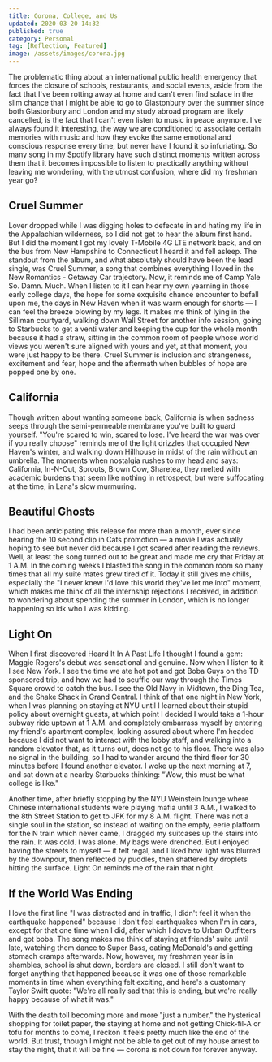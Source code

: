 ```yaml
---
title: Corona, College, and Us
updated: 2020-03-20 14:32
published: true
category: Personal
tag: [Reflection, Featured]
image: /assets/images/corona.jpg
---
```


The problematic thing about an international public health emergency that forces the closure of schools, restaurants, and social events, aside from the fact that I've been rotting away at home and can't even find solace in the slim chance that I might be able to go to Glastonbury over the summer since both Glastonbury and London and my study abroad program are likely cancelled, is the fact that I can't even listen to music in peace anymore. I've always found it interesting, the way we are conditioned to associate certain memories with music and how they evoke the same emotional and conscious response every time, but never have I found it so infuriating. So many song in my Spotify library have such distinct moments written across them that it becomes impossible to listen to practically anything without leaving me wondering, with the utmost confusion, where did my freshman year go?

## Cruel Summer
Lover dropped while I was digging holes to defecate in and hating my life in the Appalachian wilderness, so I did not get to hear the album first hand. But I did the moment I got my lovely T-Mobile 4G LTE network back, and on the bus from New Hampshire to Connecticut I heard it and fell asleep. The standout from the album, and what absolutely should have been the lead single, was Cruel Summer, a song that combines everything I loved in the New Romantics - Getaway Car trajectory.  Now, it reminds me of Camp Yale So. Damn. Much. When I listen to it I can hear my own yearning in those early college days, the hope for some exquisite chance encounter to befall upon me, the days in New Haven when it was warm enough for shorts — I can feel the breeze blowing by my legs. It makes me think of lying in the Silliman courtyard, walking down Wall Street for another info session, going to Starbucks to get a venti water and keeping the cup for the whole month because it had a straw, sitting in the common room of people whose world views you weren't sure aligned with yours and yet, at that moment, you were just happy to be there. Cruel Summer is inclusion and strangeness, excitement and fear, hope and the aftermath when bubbles of hope are popped one by one.

## California
Though written about wanting someone back, California is when sadness seeps through the semi-permeable membrane you've built to guard yourself. "You're scared to win, scared to lose. I've heard the war was over if you really choose" reminds me of the light drizzles that occupied New Haven's winter, and walking down Hillhouse in midst of the rain without an umbrella. The moments when nostalgia rushes to my head and says: California, In-N-Out, Sprouts, Brown Cow, Sharetea, they melted with academic burdens that seem like nothing in retrospect, but were suffocating at the time, in Lana's slow murmuring.

## Beautiful Ghosts
I had been anticipating this release for more than a month, ever since hearing the 10 second clip in Cats promotion — a movie I was actually hoping to see but never did because I got scared after reading the reviews. Well, at least the song turned out to be great and made me cry that Friday at 1 A.M. In the coming weeks I blasted the song in the common room so many times that all my suite mates grew tired of it. Today it still gives me chills, especially the "I never knew I'd love this world they've let me into" moment, which makes me think of all the internship rejections I received, in addition to wondering about spending the summer in London, which is no longer happening so idk who I was kidding.

## Light On
When I first discovered Heard It In A Past Life I thought I found a gem: Maggie Rogers's debut was sensational and genuine. Now when I listen to it I see New York. I see the time we ate hot pot and got Boba Guys on the TD sponsored trip, and how we had to scuffle our way through the Times Square crowd to catch the bus. I see the Old Navy in Midtown, the Ding Tea, and the Shake Shack in Grand Central. I think of that one night in New York, when I was planning on staying at NYU until I learned about their stupid policy about overnight guests, at which point I decided I would take a 1-hour subway ride uptown at 1 A.M. and completely embarrass myself by entering my friend's apartment complex, looking assured about where I'm headed because I did not want to interact with the lobby staff, and walking into a random elevator that, as it turns out, does not go to his floor. There was also no signal in the building, so I had to wander around the third floor for 30 minutes before I found another elevator. I woke up the next morning at 7, and sat down at a nearby Starbucks thinking: "Wow, this must be what college is like."

Another time, after briefly stopping by the NYU Weinstein lounge where Chinese international students were playing mafia until 3 A.M., I walked to the 8th Street Station to get to JFK for my 8 A.M. flight. There was not a single soul in the station, so instead of waiting on the empty, eerie platform for the N train which never came, I dragged my suitcases up the stairs into the rain. It was cold. I was alone. My bags were drenched. But I enjoyed having the streets to myself — it felt regal, and I liked how light was blurred by the downpour, then reflected by puddles, then shattered by droplets hitting the surface. Light On reminds me of the rain that night.

## If the World Was Ending
I love the first line "I was distracted and in traffic, I didn't feel it when the earthquake happened" because I don't feel earthquakes when I'm in cars, except for that one time when I did, after which I drove to Urban Outfitters and got boba. The song makes me think of staying at friends' suite until late, watching them dance to Super Bass, eating McDonald's and getting stomach cramps afterwards. Now, however, my freshman year is in shambles, school is shut down, borders are closed. I still don't want to forget anything that happened because it was one of those remarkable moments in time when everything felt exciting, and here's a customary Taylor Swift quote: "We're all really sad that this is ending, but we're really happy because of what it was."

With the death toll becoming more and more "just a number," the hysterical shopping for toilet paper, the staying at home and not getting Chick-fil-A or tofu for months to come, I reckon it feels pretty much like the end of the world. But trust, though I might not be able to get out of my house arrest to stay the night, that it will be fine — corona is not down for forever anyway.
